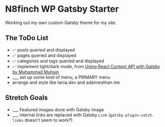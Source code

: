 # N8finch WP Gatsby Starter

Working out my own custom Gatsby theme for my site.

## The ToDo List

- ✅ posts queried and displayed
- ✅ pages queried and displayed
- ✅ categories and tags queried and displayed
- ✅ implement light/dark mode, from [Using React Context API with Gatsby by Muhammad Muhsin](https://www.gatsbyjs.org/blog/2019-01-31-using-react-context-api-with-gatsby/)
- ___ set up some kind of menu, a PRIMARY menu
- arrange and style like tania.dev and adamwathan.me


## Stretch Goals

- ___ Featured images done with Gatsby Image
- ___ internal links are replaced with Gatsby `Link` (`gatsby-plugin-catch-links` doesn't seem to work?)